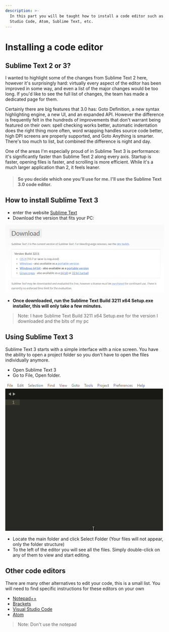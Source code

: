 ```yaml
---
description: >-
  In this part you will be taught how to install a code editor such as Visual
  Studio Code, Atom, Sublime Text, etc.
---
```


# Installing a code editor

## Sublime Text 2 or 3?

I wanted to highlight some of the changes from Sublime Text 2 here, however it's surprisingly hard: virtually every aspect of the editor has been improved in some way, and even a list of the major changes would be too long. If you'd like to see the full list of changes, the team has made a dedicated page for them.

Certainly there are big features that 3.0 has: Goto Definition, a new syntax highlighting engine, a new UI, and an expanded API. However the difference is frequently felt in the hundreds of improvements that don't warrant being featured on their own: spell checking works better, automatic indentation does the right thing more often, word wrapping handles source code better, high DPI screens are properly supported, and Goto Anything is smarter. There's too much to list, but combined the difference is night and day.

One of the areas I'm especially proud of in Sublime Text 3 is performance: it's significantly faster than Sublime Text 2 along every axis. Startup is faster, opening files is faster, and scrolling is more efficient. While it's a much larger application than 2, it feels leaner.

> #### So you decide which one you'll use for me. I'll use the Sublime Text 3.0 code editor.

## How to install Sublime Text 3

* enter the website [Sublime Text](https://www.sublimetext.com/3)
* Download the version that fits your PC: 

![](../.gitbook/assets/msedge_qjg3vg2ssb.png)

* **Once downloaded, run the Sublime Text Build 3211 x64 Setup.exe installer, this will only take a few minutes.**

> Note: I have Sublime Text Build 3211 x64 Setup.exe for the version I downloaded and the bits of my pc

## Using Sublime Text 3

Sublime Text 3 starts with a simple interface with a nice screen. You have the ability to open a project folder so you don't have to open the files individually anymore.

* Open Sublime Text 3
* Go to File, Open folder.

![](../.gitbook/assets/2018-07-31_02-16-13.gif)

* Locate the main folder and click Select Folder \(Your files will not appear, only the folder structure\)
* To the left of the editor you will see all the files. Simply double-click on any of them to view and start editing.

## Other code editors

There are many other alternatives to edit your code, this is a small list. You will need to find specific instructions for these editors on your own

* [Notepad++](https://notepad-plus-plus.org/download/v7.4.2.html)
* [Brackets](http://brackets.io/)
* [Visual Studio Code](https://code.visualstudio.com)
* [Atom](https://atom.io/)

> Note: Don't use the notepad





